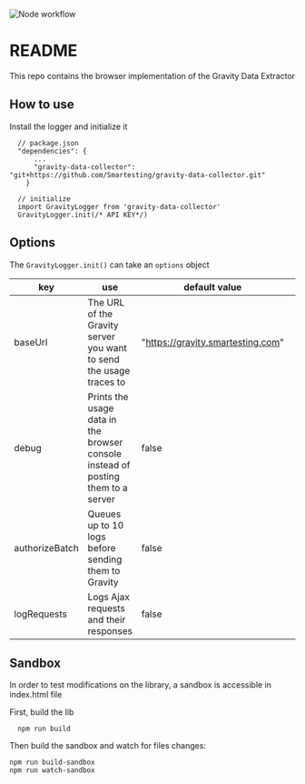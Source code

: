 ![Node workflow](https://github.com/Smartesting/gravity-data-collector/actions/workflows/node.js.yml/badge.svg)

# README #

This repo contains the browser implementation of the Gravity Data Extractor

## How to use

Install the logger and initialize it

```
  // package.json
  "dependencies": {
      ...
      "gravity-data-collector": "git+https://github.com/Smartesting/gravity-data-collector.git"
    }

  // initialize
  import GravityLogger from 'gravity-data-collector'
  GravityLogger.init(/* API KEY*/)
```

## Options

The ```GravityLogger.init()``` can take an ```options``` object

| key     | use                                                                              | default value           |   |   |
|---------|----------------------------------------------------------------------------------|-------------------------|---|---|
| baseUrl | The URL of the Gravity server you want to send the usage traces to               | "https://gravity.smartesting.com" |   |   |
| debug   | Prints the usage data in the browser console instead of posting them to a server | false                   |   |   |
| authorizeBatch | Queues up to 10 logs before sending them to Gravity                              | false ||
| logRequests | Logs Ajax requests and their responses                                           | false ||||



## Sandbox

In order to test modifications on the library, a sandbox is accessible in index.html file

First, build the lib

```
  npm run build
```

Then build the sandbox and watch for files changes:

```
npm run build-sandbox
npm run watch-sandbox
```
